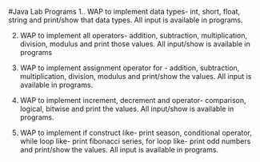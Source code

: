 #Java Lab Programs
1.. WAP to implement data types- int, short, float, string and print/show that data types. All input is available in programs.

2. WAP to implement all operators- addition, subtraction, multiplication, division, modulus and print those values. All input/show is available in programs

3. WAP to implement assignment operator for - addition, subtraction, multiplication, division, modulus and print/show the values. All input is available in programs.

4. WAP to implement increment, decrement and operator- comparison, logical, bitwise and print the values. All input/show is available in programs.

5. WAP to implement if construct like- print season, conditional operator, while loop like- print fibonacci series, for loop like- print odd numbers and print/show the values. All input is available in programs.
